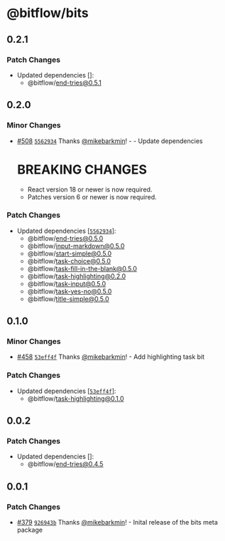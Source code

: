 # @bitflow/bits

## 0.2.1

### Patch Changes

- Updated dependencies []:
  - @bitflow/end-tries@0.5.1

## 0.2.0

### Minor Changes

- [#508](https://github.com/openpatch/bitflow/pull/508) [`5562934`](https://github.com/openpatch/bitflow/commit/556293410578338349003475ff41eb69d9f2ffdf) Thanks [@mikebarkmin](https://github.com/mikebarkmin)! - - Update dependencies

  # BREAKING CHANGES

  - React version 18 or newer is now required.
  - Patches version 6 or newer is now required.

### Patch Changes

- Updated dependencies [[`5562934`](https://github.com/openpatch/bitflow/commit/556293410578338349003475ff41eb69d9f2ffdf)]:
  - @bitflow/end-tries@0.5.0
  - @bitflow/input-markdown@0.5.0
  - @bitflow/start-simple@0.5.0
  - @bitflow/task-choice@0.5.0
  - @bitflow/task-fill-in-the-blank@0.5.0
  - @bitflow/task-highlighting@0.2.0
  - @bitflow/task-input@0.5.0
  - @bitflow/task-yes-no@0.5.0
  - @bitflow/title-simple@0.5.0

## 0.1.0

### Minor Changes

- [#458](https://github.com/openpatch/bitflow/pull/458) [`53eff4f`](https://github.com/openpatch/bitflow/commit/53eff4f711fb1c4c6b93f03a1c51b6a96b54bc87) Thanks [@mikebarkmin](https://github.com/mikebarkmin)! - Add highlighting task bit

### Patch Changes

- Updated dependencies [[`53eff4f`](https://github.com/openpatch/bitflow/commit/53eff4f711fb1c4c6b93f03a1c51b6a96b54bc87)]:
  - @bitflow/task-highlighting@0.1.0

## 0.0.2

### Patch Changes

- Updated dependencies []:
  - @bitflow/end-tries@0.4.5

## 0.0.1

### Patch Changes

- [#379](https://github.com/openpatch/bitflow/pull/379) [`926943b`](https://github.com/openpatch/bitflow/commit/926943b140157a48057be3f462f709d3541e5fd1) Thanks [@mikebarkmin](https://github.com/mikebarkmin)! - Inital release of the bits meta package
